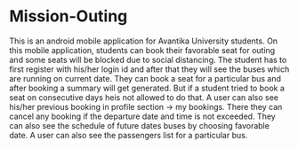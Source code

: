 # Mission-Outing
This is an android mobile application for Avantika University students. On this mobile application, students can book their favorable seat for outing and some seats will be blocked due to social distancing. The student has to first register with his/her login id and after that they will see the buses which are running on current date. They can book a seat for a particular bus and after booking a summary will get generated. But if a student tried to book a seat on consecutive days heis not allowed to do that. A user can also see his/her previous booking in profile section -> my bookings. There they can cancel any booking if the departure date and time is not exceeded. They can also see the schedule of future dates buses by choosing favorable date. A user can also see the passengers list for a particular bus.
